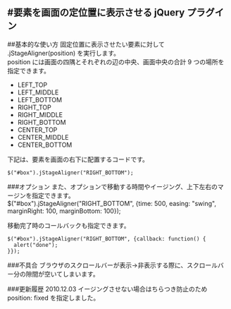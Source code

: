 #要素を画面の定位置に表示させる jQuery プラグイン
---
##基本的な使い方
固定位置に表示させたい要素に対して .jStageAligner(position) を実行します。  
position には画面の四隅とそれぞれの辺の中央、画面中央の合計 9 つの場所を指定できます。  

- LEFT_TOP
- LEFT_MIDDLE
- LEFT_BOTTOM
- RIGHT_TOP
- RIGHT_MIDDLE
- RIGHT_BOTTOM
- CENTER_TOP
- CENTER_MIDDLE
- CENTER_BOTTOM

下記は、要素を画面の右下に配置するコードです。   

    $("#box").jStageAligner("RIGHT_BOTTOM");

###オプション
また、オプションで移動する時間やイージング、上下左右のマージンを指定できます。  
    $("#box").jStageAligner("RIGHT_BOTTOM", {time: 500, easing: "swing", marginRight: 100, marginBottom: 100});

移動完了時のコールバックも指定できます。  

    $("#box").jStageAligner("RIGHT_BOTTOM", {callback: function() {
      alert("done");
    }});

###不具合
ブラウザのスクロールバーが表示→非表示する際に、スクロールバー分の隙間が空いてしまいます。

###更新履歴
2010.12.03 イージングさせない場合はちらつき防止のため position: fixed を指定しました。
